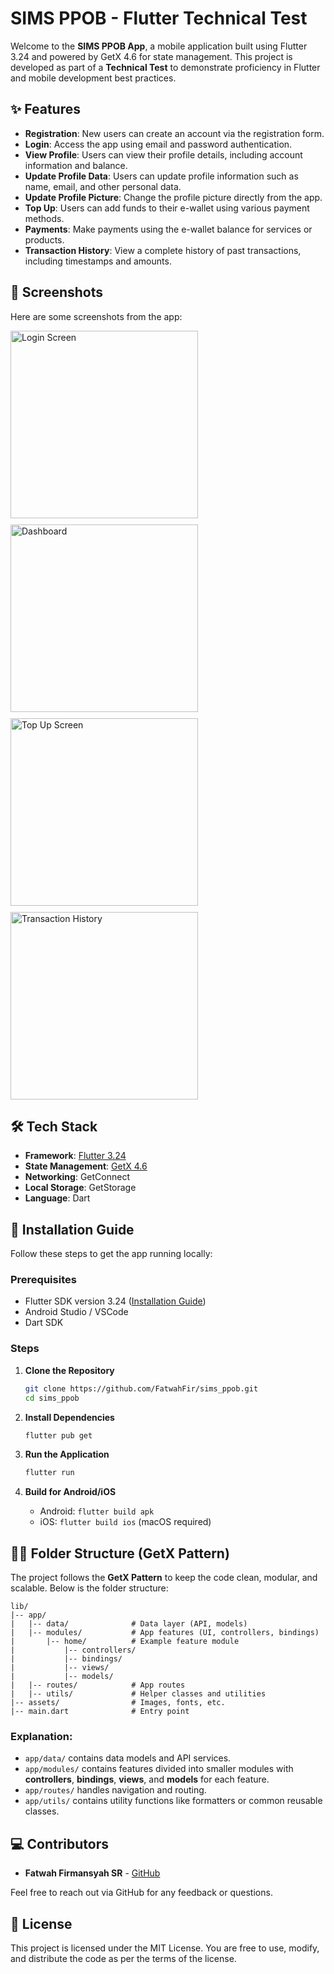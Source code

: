 # SIMS PPOB - Flutter Technical Test

Welcome to the **SIMS PPOB App**, a mobile application built using Flutter 3.24 and powered by GetX 4.6 for state management. This project is developed as part of a **Technical Test** to demonstrate proficiency in Flutter and mobile development best practices.

## ✨ Features

- **Registration**: New users can create an account via the registration form.
- **Login**: Access the app using email and password authentication.
- **View Profile**: Users can view their profile details, including account information and balance.
- **Update Profile Data**: Users can update profile information such as name, email, and other personal data.
- **Update Profile Picture**: Change the profile picture directly from the app.
- **Top Up**: Users can add funds to their e-wallet using various payment methods.
- **Payments**: Make payments using the e-wallet balance for services or products.
- **Transaction History**: View a complete history of past transactions, including timestamps and amounts.

## 📱 Screenshots

Here are some screenshots from the app:

<div style="display: flex; flex-wrap: wrap; gap: 10px;">
  <img src="assets/images/login_screen.jpg" alt="Login Screen" width="300"/>
  <img src="assets/images/home_screen.jpg" alt="Dashboard" width="300"/>
  <img src="assets/images/topup_screen.jpg" alt="Top Up Screen" width="300"/>
  <img src="assets/images/history_screen.jpg" alt="Transaction History" width="300"/>
</div>

## 🛠 Tech Stack

- **Framework**: [Flutter 3.24](https://flutter.dev/)
- **State Management**: [GetX 4.6](https://pub.dev/packages/get)
- **Networking**: GetConnect
- **Local Storage**: GetStorage
- **Language**: Dart

## 🚀 Installation Guide

Follow these steps to get the app running locally:

### Prerequisites

- Flutter SDK version 3.24 ([Installation Guide](https://flutter.dev/docs/get-started/install))
- Android Studio / VSCode
- Dart SDK

### Steps

1. **Clone the Repository**
   ```bash
   git clone https://github.com/FatwahFir/sims_ppob.git
   cd sims_ppob
   ```

2. **Install Dependencies**
   ```bash
   flutter pub get
   ```

3. **Run the Application**
   ```bash
   flutter run
   ```

4. **Build for Android/iOS**
   - Android: `flutter build apk`
   - iOS: `flutter build ios` (macOS required)

## 🧑‍💻 Folder Structure (GetX Pattern)

The project follows the **GetX Pattern** to keep the code clean, modular, and scalable. Below is the folder structure:

```
lib/
|-- app/
|   |-- data/              # Data layer (API, models)
|   |-- modules/           # App features (UI, controllers, bindings)
|       |-- home/          # Example feature module
|           |-- controllers/
|           |-- bindings/
|           |-- views/
|           |-- models/
|   |-- routes/            # App routes
|   |-- utils/             # Helper classes and utilities
|-- assets/                # Images, fonts, etc.
|-- main.dart              # Entry point
```

### Explanation:

- `app/data/` contains data models and API services.
- `app/modules/` contains features divided into smaller modules with **controllers**, **bindings**, **views**, and **models** for each feature.
- `app/routes/` handles navigation and routing.
- `app/utils/` contains utility functions like formatters or common reusable classes.

## 💻 Contributors

- **Fatwah Firmansyah SR** - [GitHub](https://github.com/FatwahFir)

Feel free to reach out via GitHub for any feedback or questions.

## 📄 License

This project is licensed under the MIT License. You are free to use, modify, and distribute the code as per the terms of the license.
